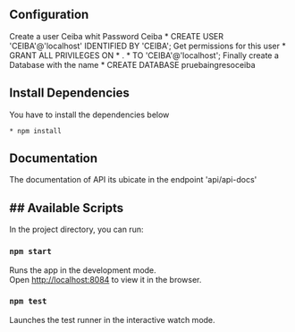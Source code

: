 ## Configuration
Create a user Ceiba whit Password Ceiba
    * CREATE USER 'CEIBA'@'localhost' IDENTIFIED BY 'CEIBA';
Get permissions for this user 
    * GRANT ALL PRIVILEGES ON * . * TO 'CEIBA'@'localhost';
Finally create a Database with the name 
    * CREATE DATABASE pruebaingresoceiba

## Install Dependencies 

You have to install the dependencies below 
    
    * npm install

## Documentation

The documentation of API its ubicate in the endpoint 'api/api-docs'

## ## Available Scripts

In the project directory, you can run:

### `npm start`

Runs the app in the development mode.<br />
Open [http://localhost:8084](http://localhost:8084) to view it in the browser.

### `npm test`

Launches the test runner in the interactive watch mode.<br />

 
    
